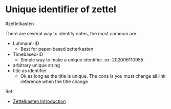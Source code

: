 # Unique identifier of zettel
#zettelkasten 

There are several way to identify notes, the most common are:
- Luhmann-ID
  - Best for paper-based zetterkasten
- Timebased-ID
  - Simple way to make a unique identifier. ex: 202006110955
- arbitrary unique string
- title as identifier
  - Ok as long as the title is unique. The cons is you must change all link reference when the title change

Ref:
- [Zettelkasten Introduction](https://zettelkasten.de/introduction/)